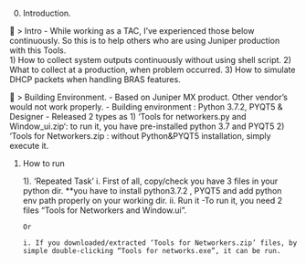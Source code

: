 ﻿
0.	Introduction.

	> Intro
	- While working as a TAC, I’ve experienced those below continuously. So this is to help others who are using Juniper production with this Tools.  
	1) How to collect system outputs continuously without using shell script.
	2) What to collect at a production, when problem occurred.
	3) How to simulate DHCP packets when handling BRAS features.

	> Building Environment.
	- Based on Juniper MX product. Other vendor’s would not work properly.
	- Building environment : Python 3.7.2, PYQT5 & Designer
	- Released 2 types as 
	  1) ‘Tools for networkers.py and Window_ui.zip‘: to run it, you have pre-installed python 3.7 and PYQT5
	  2) ‘Tools for Networkers.zip : without Python&PYQT5 installation, simply execute it.



1.	How to run

	1). ‘Repeated Task’
	i. First of all, copy/check you have 3 files in your python dir. 
                **you have to install python3.7.2 , PYQT5 and add python env path properly on your working dir.
 	ii. Run it
            -To run it, you need 2 files “Tools for Networkers and Window.ui”. 
 
	    Or

        i. If you downloaded/extracted ‘Tools for Networkers.zip’ files, by simple double-clicking “Tools for networks.exe”, it can be run. 


